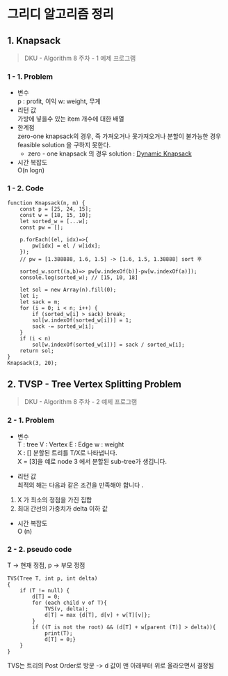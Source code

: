 # 그리디 알고리즘 정리 
## 1. Knapsack 
> DKU - Algorithm 8 주차 - 1 예제 프로그램 

### 1 - 1. Problem 
* 변수    
p : profit, 이익 w: weight, 무게
* 리턴 값    
가방에 넣을수 있는 item 개수에 대한 배열
* 한계점     
zero-one knapsack의 경우, 즉 가져오거나 못가져오거나 분할이 불가능한 경우 feasible solution 을 구하지 못한다. 
    * zero - one knapsack 의 경우 solution : [Dynamic Knapsack](https://github.com/JeongShin/AlgoStudyRepo/tree/master/Greedy#1---1-problem)
* 시간 복잡도     
O(n logn)

### 1 - 2. Code 

```JS
function Knapsack(n, m) {
    const p = [25, 24, 15];
    const w = [18, 15, 10];
    let sorted_w = [...w];
    const pw = [];

    p.forEach((el, idx)=>{
        pw[idx] = el / w[idx];
    });
    // pw = [1.388888, 1.6, 1.5] -> [1.6, 1.5, 1.38888] sort 후

    sorted_w.sort((a,b)=> pw[w.indexOf(b)]-pw[w.indexOf(a)]);
    console.log(sorted_w); // [15, 10, 18]

    let sol = new Array(n).fill(0);
    let i;
    let sack = m;
    for (i = 0; i < n; i++) {
        if (sorted_w[i] > sack) break;
        sol[w.indexOf(sorted_w[i])] = 1;
        sack -= sorted_w[i];
    }
    if (i < n)
        sol[w.indexOf(sorted_w[i])] = sack / sorted_w[i];
    return sol;
}
Knapsack(3, 20);
```

## 2. TVSP - Tree Vertex Splitting Problem
> DKU - Algorithm 8 주차 - 2 예제 프로그램 
### 2 - 1. Problem 
* 변수     
T : tree V : Vertex E : Edge w : weight     
X : []
분할된 트리를 T/X로 나타냅니다.      
X = [3]을 예로 node 3 에서 분할된 sub-tree가 생깁니다.  


* 리턴 값     
최적의 해는 다음과 같은 조건을 만족해야 합니다 .
1. X 가 최소의 정점을 가진 집합
2. 최대 간선의 가중치가 delta 이하 값

* 시간 복잡도     
O (n)

### 2 - 2. pseudo code       
T -> 현재 정점, p -> 부모 정점
```$xslt
TVS(Tree T, int p, int delta)
{
    if (T != null) {
        d[T] = 0;
        for (each child v of T){
            TVS(v, delta);
            d[T] = max {d[T], d[v] + w[T][v]};
        }
        if ((T is not the root) && (d[T] + w[parent (T)] > delta)){
            print(T);
            d[T] = 0;}
    }
}
```

TVS는 트리의 Post Order로 방문 -> d 값이 맨 아래부터 위로 올라오면서 결정됨












# 